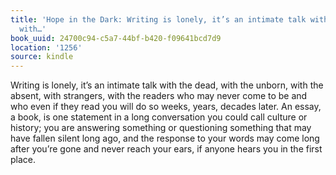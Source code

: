 ```yaml
---
title: 'Hope in the Dark: Writing is lonely, it’s an intimate talk with the dead,
  with…'
book_uuid: 24700c94-c5a7-44bf-b420-f09641bcd7d9
location: '1256'
source: kindle
---
```


Writing is lonely, it’s an intimate talk with the dead, with the unborn, with the absent, with strangers, with the readers who may never come to be and who even if they read you will do so weeks, years, decades later. An essay, a book, is one statement in a long conversation you could call culture or history; you are answering something or questioning something that may have fallen silent long ago, and the response to your words may come long after you’re gone and never reach your ears, if anyone hears you in the first place.